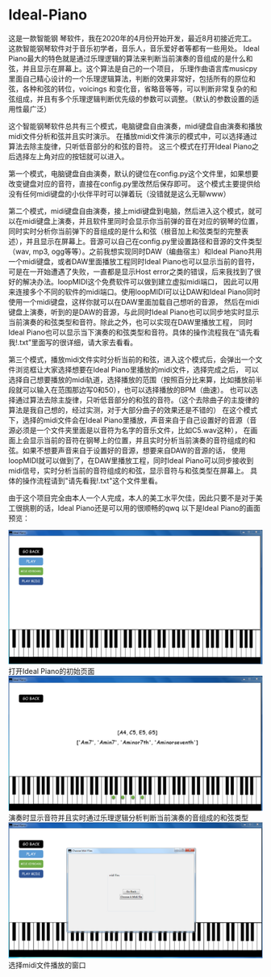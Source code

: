 # Ideal-Piano
这是一款智能钢   琴软件，我在2020年的4月份开始开发，最近8月初接近完工。这款智能钢琴软件对于音乐初学者，音乐人，音乐爱好者等都有一些用处。
Ideal Piano最大的特色就是通过乐理逻辑的算法来判断当前演奏的音组成的是什么和弦，并且显示在屏幕上。这个算法是自己的一个项目，
乐理作曲语言库musicpy里面自己精心设计的一个乐理逻辑算法，判断的效果非常好，包括所有的原位和弦，各种和弦的转位，voicings
和变化音，省略音等等，可以判断非常复杂的和弦组成，并且有多个乐理逻辑判断优先级的参数可以调整。（默认的参数设置的适用性最广泛）

这个智能钢琴软件总共有三个模式，电脑键盘自由演奏，midi键盘自由演奏和播放midi文件分析和弦并且实时演示。
在播放midi文件演示的模式中，可以选择通过算法去除主旋律，只听低音部分的和弦的音符。
这三个模式在打开Ideal Piano之后选择左上角对应的按钮就可以进入。

第一个模式，电脑键盘自由演奏，默认的键位在config.py这个文件里，如果想要改变键盘对应的音符，直接在config.py里改然后保存即可。
这个模式主要提供给没有任何midi键盘的小伙伴平时可以弹着玩（没错就是这么无聊www）

第二个模式，midi键盘自由演奏，接上midi键盘到电脑，然后进入这个模式，就可以在midi键盘上演奏，并且软件里同时会显示你当前弹的音在对应的钢琴的位置，
同时实时分析你当前弹下的音组成的是什么和弦（根音加上和弦类型的完整表述），并且显示在屏幕上。音源可以自己在config.py里设置路径和音源的文件类型
（wav, mp3, ogg等等）。之前我想实现同时DAW（编曲宿主）和Ideal Piano共用一个midi键盘，或者DAW里面播放工程同时Ideal Piano也可以显示当前的音符，
可是在一开始遭遇了失败，一直都是显示Host error之类的错误，后来我找到了很好的解决办法。loopMIDI这个免费软件可以做到建立虚拟midi端口，
因此可以用来连接多个不同的软件的midi端口。使用loopMIDI可以让DAW和Ideal Piano同时使用一个midi键盘，这样你就可以在DAW里面加载自己想听的音源，
然后在midi键盘上演奏，听到的是DAW的音源，与此同时Ideal Piano也可以同步地实时显示当前演奏的和弦类型和音符。除此之外，也可以实现在DAW里播放工程，
同时Ideal Piano也可以显示当下演奏的和弦类型和音符。具体的操作流程我在“请先看我!.txt”里面写的很详细，请大家去看看。

第三个模式，播放midi文件实时分析当前的和弦，进入这个模式后，会弹出一个文件浏览框让大家选择想要在Ideal Piano里播放的midi文件，选择完成之后，
可以选择自己想要播放的midi轨道，选择播放的范围（按照百分比来算，比如播放前半段就可以输入在范围那边写0和50），也可以选择播放的BPM（曲速）。
也可以选择通过算法去除主旋律，只听低音部分的和弦的音符。（这个去除曲子的主旋律的算法是我自己想的，经过实测，对于大部分曲子的效果还是不错的）
在这个模式下，选择的midi文件会在Ideal Piano里播放，声音来自于自己设置好的音源（音源必须是一个文件夹里面是以音符为名字的音乐文件，比如C5.wav这种），
在画面上会显示当前的音符在钢琴上的位置，并且实时分析当前演奏的音符组成的和弦。如果不想要声音来自于设置好的音源，想要来自DAW的音源的话，
使用loopMIDI就可以做到了，在DAW里播放工程，同时Ideal Piano可以同步接收到midi信号，实时分析当前的音符组成的和弦，显示音符与和弦类型在屏幕上。
具体的操作流程请到"请先看我!.txt"这个文件里看。

由于这个项目完全由本人一个人完成，本人的美工水平欠佳，因此只要不是对于美工很挑剔的话，Ideal Piano还是可以用的很顺畅的qwq
以下是Ideal Piano的画面预览：

![image](previews/1.png)
打开Ideal Piano的初始页面
![image](previews/2.png)
演奏时显示音符并且实时通过乐理逻辑分析判断当前演奏的音组成的和弦类型
![image](previews/3.png)
选择midi文件播放的窗口

